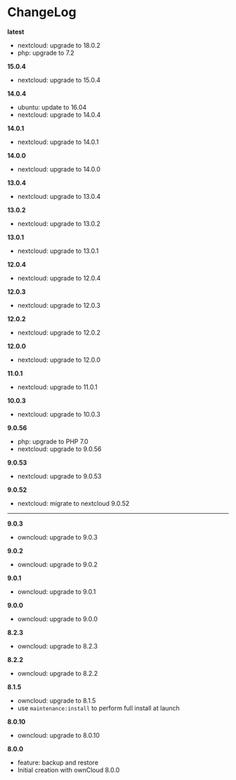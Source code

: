 # ChangeLog

**latest**
- nextcloud: upgrade to 18.0.2
- php: upgrade to 7.2

**15.0.4**
- nextcloud: upgrade to 15.0.4

**14.0.4**
- ubuntu: update to 16.04
- nextcloud: upgrade to 14.0.4

**14.0.1**
- nextcloud: upgrade to 14.0.1

**14.0.0**
- nextcloud: upgrade to 14.0.0

**13.0.4**
- nextcloud: upgrade to 13.0.4

**13.0.2**
- nextcloud: upgrade to 13.0.2

**13.0.1**
- nextcloud: upgrade to 13.0.1

**12.0.4**
- nextcloud: upgrade to 12.0.4

**12.0.3**
- nextcloud: upgrade to 12.0.3

**12.0.2**
- nextcloud: upgrade to 12.0.2

**12.0.0**
- nextcloud: upgrade to 12.0.0

**11.0.1**
- nextcloud: upgrade to 11.0.1

**10.0.3**
- nextcloud: upgrade to 10.0.3

**9.0.56**
- php: upgrade to PHP 7.0
- nextcloud: upgrade to 9.0.56

**9.0.53**
- nextcloud: upgrade to 9.0.53

**9.0.52**
- nextcloud: migrate to nextcloud 9.0.52

- - -

**9.0.3**
- owncloud: upgrade to 9.0.3

**9.0.2**
- owncloud: upgrade to 9.0.2

**9.0.1**
- owncloud: upgrade to 9.0.1

**9.0.0**
- owncloud: upgrade to 9.0.0

**8.2.3**
- owncloud: upgrade to 8.2.3

**8.2.2**
- owncloud: upgrade to 8.2.2

**8.1.5**
- owncloud: upgrade to 8.1.5
- use `maintenance:install` to perform full install at launch

**8.0.10**
- owncloud: upgrade to 8.0.10

**8.0.0**
- feature: backup and restore
- Initial creation with ownCloud 8.0.0
